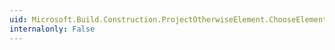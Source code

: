 ```yaml
---
uid: Microsoft.Build.Construction.ProjectOtherwiseElement.ChooseElements
internalonly: False
---
```

